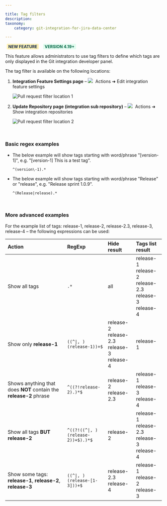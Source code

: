 ```yaml
---

title: Tag filters
description:
taxonomy:
    category: git-integration-for-jira-data-center

---
```


<b style='background-color:#FFF1B6; padding:1px 5px; color:#172A4C; border-radius:3px; margin: 0 5px; font-size: small;'>NEW FEATURE</b> <b style='background-color:#E2FCEF; padding:1px 5px; color:#006745; border-radius:3px; margin: 0 5px; font-size: small;'>VERSION 4.19+</b>

This feature allows administrators to use tag filters to define which tags are only displayed in the Git integration developer panel.

The tag filter is available on the following locations:

1.  **Integration Feature Settings page** – ![](/wp-content/uploads/actions-icon.png)&nbsp; Actions ➜ Edit integration feature settings

    ![Pull request filter location 1](/wp-content/uploads/gij-gitserver-tags-filters-feature-location-01.png)

2.  **Update Repository page (integration sub repository)** – ![](/wp-content/uploads/actions-icon.png)&nbsp; Actions ➜ Show integration repositories

    ![Pull request filter location 2](/wp-content/uploads/gij-gitserver-tags-filters-feature-location-02.png)

&nbsp;

### Basic regex examples

*   The below example will show tags starting with word/phrase "\[version-1\]", e.g. "\[version-1\] This is a test tag".

    `^(version\-1).*`

*   The below example will show tags starting with word/phrase "Release" or "release", e.g. "Release sprint 1.0.9".

    `^(Release|release).*`

&nbsp;

### More advanced examples

For the example list of tags: release-1, release-2, release-2.3, release-3, release-4 – the following expressions can be used:

<table>
    <thead style='text-align:left;'>
        <tr>
            <th>Action</th>
            <th>RegExp</th>
            <th>Hide result</th>
            <th>Tags list result</th>
        </tr>
    </thead>
    <tbody style='text-align:left;'>
        <tr>
            <td width=38%>Show all tags</td>
            <td width=26%><code>.*</code></td>
            <td width=18%>all</td>
            <td width=18%>release-1<br>release-2<br>release-2.3<br>release-3<br>release-4</td>
        </tr>
        <tr>
            <td>Show only <b>release-1</b></td>
            <td><code>((^|, )(release-1))+$</code></td>
            <td>release-2<br>release-2.3<br>release-3<br>release-4</td>
            <td>release-1</td>
        </tr>
        <tr>
            <td>Shows anything that does <b>NOT</b> contain the <b>release-2</b> phrase</td>
            <td><code>^((?!release-2).)*$</code></td>
            <td>release-2<br>release-2.3</td>
            <td>release-1<br>release-3<br>release-4</td>
        </tr>
        <tr>
            <td>Show all tags <b>BUT release-2</b></td>
            <td><code>^((?!((^|, )(release-2))+$).)*$</code></td>
            <td>release-2</td>
            <td>release-1<br>release-2.3<br>release-3<br>release-4</td>
        </tr>
        <tr>
            <td>Show some tags: <b>release-1</b>, <b>release-2</b>, <b>release-3</b></td>
            <td><code>((^|, )(release-[1-3]))+$</code></td>
            <td>release-2.3<br>release-4</td>
            <td>release-1<br>release-2<br>release-3</td>
        </tr>
    </tbody>
</table>

